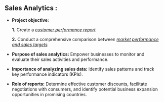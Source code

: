 
## Sales Analytics :


- **Project objective:** 

    **1.** Create a _[customer performance report](https://github.com/Ekta-LambaDuggal/Sales-Report/blob/main/Customer%20Performance%20Report.pdf)_ 

    **2.** Conduct a comprehensive comparison between _[market performance and sales targets](https://github.com/Ekta-LambaDuggal/Sales-Report/blob/main/Market%20Performance%20Vs%20Target%20Report.pdf)_

- **Purpose of sales analytics:** Empower businesses to monitor and evaluate their sales activities and performance.

- **Importance of analyzing sales data:** Identify sales patterns and track key performance indicators (KPIs).

- **Role of reports:** Determine effective customer discounts, facilitate negotiations with consumers, and identify potential business expansion opportunities in promising countries.
